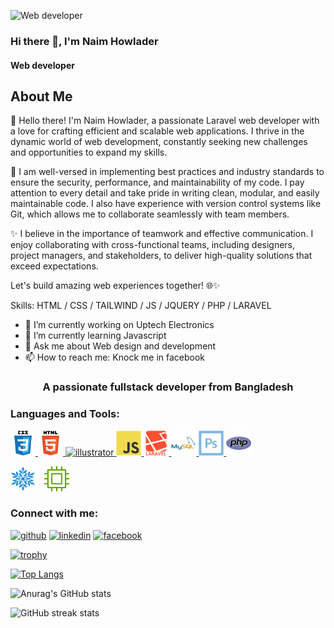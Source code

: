 ![Web developer](https://assets-global.website-files.com/6410ebf8e483b5bb2c86eb27/6410ebf8e483b53d6186fc53_ABM%20College%20Web%20developer%20main.jpg)
### Hi there 👋, I'm Naim Howlader
#### Web developer


## About Me

👋 Hello there! I'm Naim Howlader, a passionate Laravel web developer with a love for crafting efficient and scalable web applications. I thrive in the dynamic world of web development, constantly seeking new challenges and opportunities to expand my skills.

🔧 I am well-versed in implementing best practices and industry standards to ensure the security, performance, and maintainability of my code. I pay attention to every detail and take pride in writing clean, modular, and easily maintainable code. I also have experience with version control systems like Git, which allows me to collaborate seamlessly with team members.

✨ I believe in the importance of teamwork and effective communication. I enjoy collaborating with cross-functional teams, including designers, project managers, and stakeholders, to deliver high-quality solutions that exceed expectations. 


Let's build amazing web experiences together! 🌐✨


Skills: HTML / CSS / TAILWIND / JS / JQUERY / PHP / LARAVEL

- 🔭 I’m currently working on Uptech Electronics
- 🌱 I’m currently learning Javascript 
- 💬 Ask me about Web design and  development 
- 📫 How to reach me: Knock me in facebook

<h3 align="center">A passionate fullstack developer from Bangladesh</h3>


</p>
<p align="left">

<h3 align="left">Languages and Tools:</h3>
<p align="left"> <a href="https://www.w3schools.com/css/" target="_blank" rel="noreferrer"> <img src="https://raw.githubusercontent.com/devicons/devicon/master/icons/css3/css3-original-wordmark.svg" alt="css3" width="40" height="40"/> </a> <a href="https://www.w3.org/html/" target="_blank" rel="noreferrer"> <img src="https://raw.githubusercontent.com/devicons/devicon/master/icons/html5/html5-original-wordmark.svg" alt="html5" width="40" height="40"/> </a> <a href="https://www.adobe.com/in/products/illustrator.html" target="_blank" rel="noreferrer"> <img src="https://www.vectorlogo.zone/logos/adobe_illustrator/adobe_illustrator-icon.svg" alt="illustrator" width="40" height="40"/> </a> <a href="https://developer.mozilla.org/en-US/docs/Web/JavaScript" target="_blank" rel="noreferrer"> <img src="https://raw.githubusercontent.com/devicons/devicon/master/icons/javascript/javascript-original.svg" alt="javascript" width="40" height="40"/> </a> <a href="https://laravel.com/" target="_blank" rel="noreferrer"> <img src="https://raw.githubusercontent.com/devicons/devicon/master/icons/laravel/laravel-plain-wordmark.svg" alt="laravel" width="40" height="40"/> </a> <a href="https://www.mysql.com/" target="_blank" rel="noreferrer"> <img src="https://raw.githubusercontent.com/devicons/devicon/master/icons/mysql/mysql-original-wordmark.svg" alt="mysql" width="40" height="40"/> </a> <a href="https://www.photoshop.com/en" target="_blank" rel="noreferrer"> <img src="https://raw.githubusercontent.com/devicons/devicon/master/icons/photoshop/photoshop-line.svg" alt="photoshop" width="40" height="40"/> </a> <a href="https://www.php.net" target="_blank" rel="noreferrer"> <img src="https://raw.githubusercontent.com/devicons/devicon/master/icons/php/php-original.svg" alt="php" width="40" height="40"/> </a> </p>

<a href='https://archiveprogram.github.com/'><img src='https://raw.githubusercontent.com/acervenky/animated-github-badges/master/assets/acbadge.gif' width='40' height='40'></a> <a href='https://docs.github.com/en/developers'><img src='https://raw.githubusercontent.com/acervenky/animated-github-badges/master/assets/devbadge.gif' width='40' height='40'></a>

<h3 align="left">Connect with me:</h3>



[<img src='https://cdn.jsdelivr.net/npm/simple-icons@3.0.1/icons/github.svg' alt='github' height='40'>](https://github.com/Naim-Howlader)  [<img src='https://cdn.jsdelivr.net/npm/simple-icons@3.0.1/icons/linkedin.svg' alt='linkedin' height='40'>](https://www.linkedin.com/in/naimhowlader/)  [<img src='https://cdn.jsdelivr.net/npm/simple-icons@3.0.1/icons/facebook.svg' alt='facebook' height='40'>](https://www.facebook.com/profile.php?id=100016277460214)  

[![trophy](https://github-profile-trophy.vercel.app/?username=Naim-Howlader)](https://github.com/ryo-ma/github-profile-trophy)



[![Top Langs](https://github-readme-stats.vercel.app/api/top-langs/?username=Naim-Howlader)](https://github.com/anuraghazra/github-readme-stats)

![Anurag's GitHub stats](https://github-readme-stats.vercel.app/api?username=Naim-Howlader&show_icons=true&theme=vue-dark) 

![GitHub streak stats](https://streak-stats.demolab.com/?user=Naim-Howlader)  

